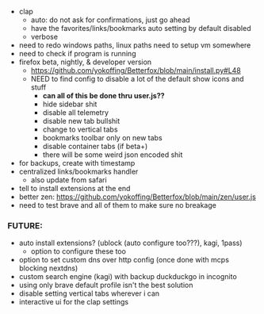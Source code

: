 - clap
	- auto: do not ask for confirmations, just go ahead
	- have the favorites/links/bookmarks auto setting by default disabled
	- verbose
- need to redo windows paths, linux paths need to setup vm somewhere
- need to check if program is running
- firefox beta, nightly, & developer version
	- https://github.com/yokoffing/Betterfox/blob/main/install.py#L48
	- NEED to find config to disable a lot of the default show icons and stuff
		- **can all of this be done thru user.js??**
		- hide sidebar shit
		- disable all telemetry
		- disable new tab bullshit
		- change to vertical tabs
		- bookmarks toolbar only on new tabs
		- disable container tabs (if beta+)
		- there will be some weird json encoded shit
- for backups, create with timestamp
- centralized links/bookmarks handler
	- also update from safari
- tell to install extensions at the end
- better zen: https://github.com/yokoffing/Betterfox/blob/main/zen/user.js
- need to test brave and all of them to make sure no breakage

### FUTURE:
- auto install extensions? (ublock (auto configure too???), kagi, 1pass)
	- option to configure these too
- option to set custom dns over http config (once done with mcps blocking nextdns)
- custom search engine (kagi) with backup duckduckgo in incognito
- using only brave default profile isn't the best solution
- disable setting vertical tabs wherever i can
- interactive ui for the clap settings
